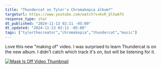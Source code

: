 ```yaml
---
title: "Thundercat on Tyler's Chromakopia album?"
targeturl: https://www.youtube.com/watch?v=KvR_QlXaAfU
response_type: star
dt_published: "2024-11-13 02:11 -05:00"
dt_updated: "2024-11-13 02:11 -05:00"
tags: ["tylerthecreator","chromakopia","thundercat","music"]
---
```


Love this new "making of" video. I was surprised to learn Thundercat is on the new album. I didn't catch which track it's on, but will be listening for it.

[![Mask Is Off Video Thumbnail](http://img.youtube.com/vi/KvR_QlXaAfU/0.jpg)](https://www.youtube.com/watch?v=KvR_QlXaAfU "Mask Is Off Video Thumbnail")